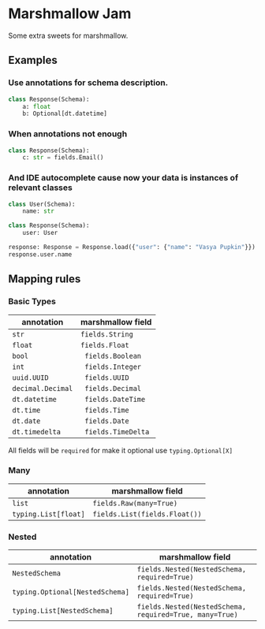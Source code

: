 Marshmallow Jam
===============

Some extra sweets for marshmallow. 

## Examples 

### Use annotations for schema description.


```python
class Response(Schema):
    a: float
    b: Optional[dt.datetime]
```
        

### When annotations not enough

```python
class Response(Schema):
    c: str = fields.Email()
```

### And IDE autocomplete cause now your data is instances of relevant classes

```python
class User(Schema):
    name: str 

class Response(Schema):
    user: User

response: Response = Response.load({"user": {"name": "Vasya Pupkin"}})
response.user.name
```

## Mapping rules  

### Basic Types


| annotation | marshmallow field |
|--------------|-------------------| 
| `str` | `fields.String` | 
| `float` | `fields.Float` | 
| `bool` | ` fields.Boolean` |
| `int` | ` fields.Integer` |
| `uuid.UUID` | ` fields.UUID` |
| `decimal.Decimal` | ` fields.Decimal` |
| `dt.datetime` | ` fields.DateTime` |
| `dt.time` | ` fields.Time` |
| `dt.date` | ` fields.Date` |
| `dt.timedelta` | ` fields.TimeDelta` |
 
All fields will be `required` for make it optional use `typing.Optional[X]`
 

### Many
 
| annotation | marshmallow field |
|--------------|-------------------| 
| `list` | `fields.Raw(many=True)` | 
| `typing.List[float]` | `fields.List(fields.Float())` | 
 

### Nested 
  
| annotation | marshmallow field |
|--------------|-------------------| 
| `NestedSchema` | `fields.Nested(NestedSchema, required=True)` |
| `typing.Optional[NestedSchema]` | `fields.Nested(NestedSchema, required=True)` |
| `typing.List[NestedSchema]` | `fields.Nested(NestedSchema, required=True, many=True)` |
 